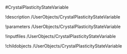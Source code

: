 <!-- MOOSE Object Documentation Stub: Remove this when content is added. -->
#CrystalPlasticityStateVariable

!description /UserObjects/CrystalPlasticityStateVariable

!parameters /UserObjects/CrystalPlasticityStateVariable

!inputfiles /UserObjects/CrystalPlasticityStateVariable

!childobjects /UserObjects/CrystalPlasticityStateVariable
